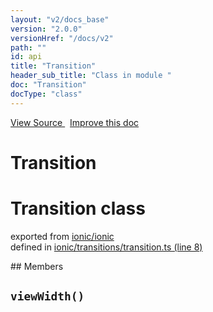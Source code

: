 ```yaml
---
layout: "v2/docs_base"
version: "2.0.0"
versionHref: "/docs/v2"
path: ""
id: api
title: "Transition"
header_sub_title: "Class in module "
doc: "Transition"
docType: "class"
---
```



<div class="improve-docs">
  <a href='http://github.com/driftyco/ionic2/tree/master/ionic/transitions/transition.ts#L7'>
    View Source
  </a>
  &nbsp;
  <a href='http://github.com/driftyco/ionic2/edit/master/ionic/transitions/transition.ts#L7'>
    Improve this doc
  </a>
</div>




<h1 class="api-title">

  Transition



</h1>







<h1 class="class export">Transition <span class="type">class</span></h1>
<p class="module">exported from <a href='undefined'>ionic/ionic</a><br/>
defined in <a href="https://github.com/driftyco/ionic2/tree/master/ionic/transitions/transition.ts#L8-L105">ionic/transitions/transition.ts (line 8)</a>
</p>
## Members

<div id="viewWidth"></div>
<h2>
  <code>viewWidth()</code>

</h2>












